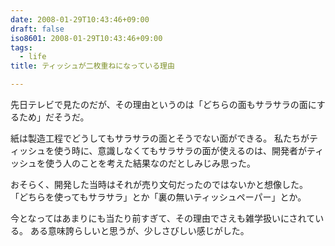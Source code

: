 ```yaml
---
date: 2008-01-29T10:43:46+09:00
draft: false
iso8601: 2008-01-29T10:43:46+09:00
tags:
  - life
title: ティッシュが二枚重ねになっている理由

---
```


先日テレビで見たのだが、その理由というのは「どちらの面もサラサラの面にするため」だそうだ。

紙は製造工程でどうしてもサラサラの面とそうでない面ができる。
私たちがティッシュを使う時に、意識しなくてもサラサラの面が使えるのは、開発者がティッシュを使う人のことを考えた結果なのだとしみじみ思った。

おそらく、開発した当時はそれが売り文句だったのではないかと想像した。
「どちらを使ってもサラサラ」とか「裏の無いティッシュペーパー」とか。

今となってはあまりにも当たり前すぎて、その理由でさえも雑学扱いにされている。
ある意味誇らしいと思うが、少しさびしい感じがした。
